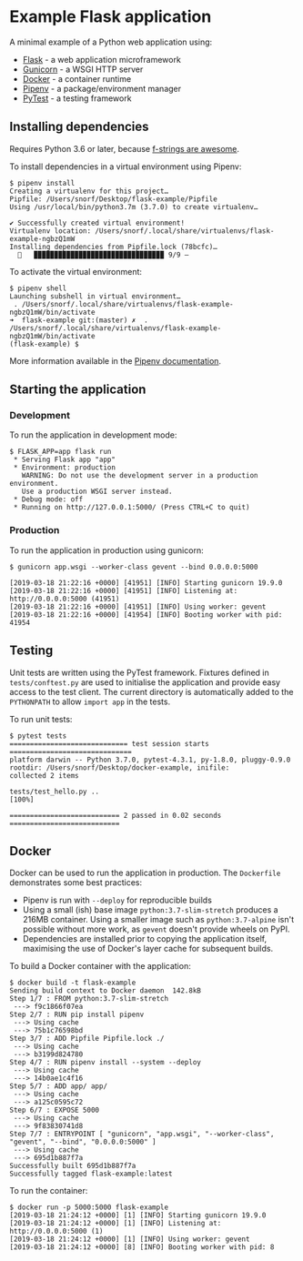 # Example Flask application

A minimal example of a Python web application using:

  * [Flask](http://flask.pocoo.org/) - a web application microframework
  * [Gunicorn](https://gunicorn.org/) -  a WSGI HTTP server
  * [Docker](https://www.docker.com/) - a container runtime
  * [Pipenv](https://pipenv.readthedocs.io/en/latest/) - a package/environment manager
  * [PyTest](https://docs.pytest.org/en/latest/) - a testing framework

## Installing dependencies

Requires Python 3.6 or later, because [f-strings are awesome](https://www.python.org/dev/peps/pep-0498/).

To install dependencies in a virtual environment using Pipenv:

```
$ pipenv install      
Creating a virtualenv for this project…
Pipfile: /Users/snorf/Desktop/flask-example/Pipfile
Using /usr/local/bin/python3.7m (3.7.0) to create virtualenv…

✔ Successfully created virtual environment! 
Virtualenv location: /Users/snorf/.local/share/virtualenvs/flask-example-ngbzQ1mW
Installing dependencies from Pipfile.lock (78bcfc)…
  🐍   ▉▉▉▉▉▉▉▉▉▉▉▉▉▉▉▉▉▉▉▉▉▉▉▉▉▉▉▉▉▉▉▉ 9/9 —
```

To activate the virtual environment:

```
$ pipenv shell
Launching subshell in virtual environment…
 . /Users/snorf/.local/share/virtualenvs/flask-example-ngbzQ1mW/bin/activate
➜  flask-example git:(master) ✗  . /Users/snorf/.local/share/virtualenvs/flask-example-ngbzQ1mW/bin/activate
(flask-example) $
```

More information available in the [Pipenv documentation](https://pipenv.readthedocs.io/en/latest/).

## Starting the application

### Development

To run the application in development mode:

```
$ FLASK_APP=app flask run
 * Serving Flask app "app"
 * Environment: production
   WARNING: Do not use the development server in a production environment.
   Use a production WSGI server instead.
 * Debug mode: off
 * Running on http://127.0.0.1:5000/ (Press CTRL+C to quit)
```

### Production

To run the application in production using gunicorn:

```
$ gunicorn app.wsgi --worker-class gevent --bind 0.0.0.0:5000

[2019-03-18 21:22:16 +0000] [41951] [INFO] Starting gunicorn 19.9.0
[2019-03-18 21:22:16 +0000] [41951] [INFO] Listening at: http://0.0.0.0:5000 (41951)
[2019-03-18 21:22:16 +0000] [41951] [INFO] Using worker: gevent
[2019-03-18 21:22:16 +0000] [41954] [INFO] Booting worker with pid: 41954
```

## Testing

Unit tests are written using the PyTest framework. Fixtures defined in `tests/conftest.py` are used to initialise the application and provide easy access to the test client. The current directory is automatically added to the `PYTHONPATH` to allow `import app` in the tests.

To run unit tests:

```
$ pytest tests
============================= test session starts ==============================
platform darwin -- Python 3.7.0, pytest-4.3.1, py-1.8.0, pluggy-0.9.0
rootdir: /Users/snorf/Desktop/docker-example, inifile:
collected 2 items                                                              

tests/test_hello.py ..                                                   [100%]

=========================== 2 passed in 0.02 seconds ===========================
```

## Docker

Docker can be used to run the application in production. The `Dockerfile` demonstrates some best practices:

  * Pipenv is run with `--deploy` for reproducible builds
  * Using a small (ish) base image `python:3.7-slim-stretch` produces a 216MB container. Using a smaller image such as `python:3.7-alpine` isn't possible without more work, as `gevent` doesn't provide wheels on PyPI.
  * Dependencies are installed prior to copying the application itself, maximising the use of Docker's layer cache for subsequent builds.

To build a Docker container with the application:

```
$ docker build -t flask-example
Sending build context to Docker daemon  142.8kB
Step 1/7 : FROM python:3.7-slim-stretch
 ---> f9c1866f07ea
Step 2/7 : RUN pip install pipenv
 ---> Using cache
 ---> 75b1c76598bd
Step 3/7 : ADD Pipfile Pipfile.lock ./
 ---> Using cache
 ---> b3199d824780
Step 4/7 : RUN pipenv install --system --deploy
 ---> Using cache
 ---> 14b0ae1c4f16
Step 5/7 : ADD app/ app/
 ---> Using cache
 ---> a125c0595c72
Step 6/7 : EXPOSE 5000
 ---> Using cache
 ---> 9f83830741d8
Step 7/7 : ENTRYPOINT [ "gunicorn", "app.wsgi", "--worker-class", "gevent", "--bind", "0.0.0.0:5000" ]
 ---> Using cache
 ---> 695d1b887f7a
Successfully built 695d1b887f7a
Successfully tagged flask-example:latest
```

To run the container:

```
$ docker run -p 5000:5000 flask-example
[2019-03-18 21:24:12 +0000] [1] [INFO] Starting gunicorn 19.9.0
[2019-03-18 21:24:12 +0000] [1] [INFO] Listening at: http://0.0.0.0:5000 (1)
[2019-03-18 21:24:12 +0000] [1] [INFO] Using worker: gevent
[2019-03-18 21:24:12 +0000] [8] [INFO] Booting worker with pid: 8
```